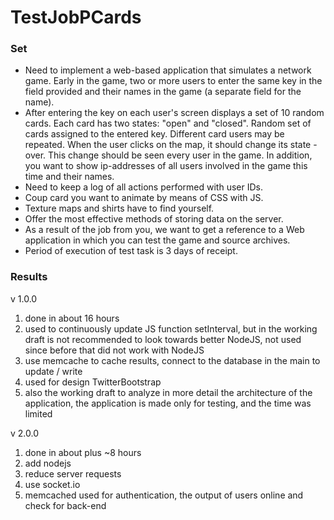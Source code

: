 TestJobPCards
=============

### Set
- Need to implement a web-based application that simulates a network game. Early in the game, two or more users to enter the same key in the field provided and their names in the game (a separate field for the name).
- After entering the key on each user's screen displays a set of 10 random cards. Each card has two states: "open" and "closed". Random set of cards assigned to the entered key. Different card users may be repeated. When the user clicks on the map, it should change its state - over. This change should be seen every user in the game. In addition, you want to show ip-addresses of all users involved in the game this time and their names.
- Need to keep a log of all actions performed with user IDs.
- Coup card you want to animate by means of CSS with JS.
- Texture maps and shirts have to find yourself.
- Offer the most effective methods of storing data on the server.
- As a result of the job from you, we want to get a reference to a Web application in which you can test the game and source archives.
- Period of execution of test task is 3 days of receipt.

### Results
v 1.0.0
1. done in about 16 hours
2. used to continuously update JS function setInterval, but in the working draft is not recommended to look towards better NodeJS, not used since before that did not work with NodeJS
3. use memcache to cache results, connect to the database in the main to update / write
4. used for design TwitterBootstrap
5. also the working draft to analyze in more detail the architecture of the application, the application is made only for testing, and the time was limited

v 2.0.0
1. done in about plus ~8 hours
2. add nodejs
3. reduce server requests
4. use socket.io
5. memcached used for authentication, the output of users online and check for back-end

<!--
###Задание
Необходимо реализовать веб-приложение, симулирующее сетевую игру. В начале игры два или более пользователей вводят одинаковый ключ в предоставленное поле и свои имена в игре (отдельное поле для ввода имени).
После ввода ключа на экране каждого из пользователей отображается набор из 10-ти случайных карт. У каждой карты есть 2 состояния: “открыто” и “закрыто”. Случайный набор карт закрепляется за введённым ключом. У разных пользователей карты могут повторяться. При нажатии пользователем на карту она должна изменить своё состояние  - перевернуться. Это изменение должен увидеть каждый пользователь, находящийся в игре. Кроме того, необходимо отображать ip-адреса всех пользователей  участвующих в игре данный момент и их имена.
Необходимо вести лог всех выполненных действий с идентификаторами пользователей.
Переворот карт требуется анимировать при помощи средств CSS с использованием JS.
Текстуры карт и рубашки нужно найти самостоятельно.
Предложить наиболее эффективные методы хранения данных на сервере.
В качестве результата выполнения задания от Вас мы хотим получить ссылку на веб-приложение, в котором можно будет проверить работу игры и архив с исходниками.
Срок выполнения тестового задания составляет 3 дня с момента его получения.

###Результаты
сделано примерно за 16 часов
для постоянного обновления использовалась JS функция setInterval, но на рабочем проекте не рекомендуется лучше смотреть в сторону NodeJS, не использовал поскольку до этого не работал с NodeJS
использовал memcache для кеширования результатов подключаюсь к базе в основном для обновления/записи
для дизайна использовал TwitterBootstrap
также на рабочем проекте необходимо более подробно продумывать архитектуру приложения, данное приложение сделано только для тестов, и время было ограничено
-->

